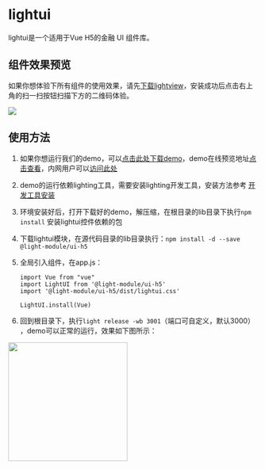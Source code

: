 # lightui 
<!-- ![npm version](https://img.shields.io/npm/v/@nutui/nutui.svg)  [![Build Status](https://api.travis-ci.org/jdf2e/nutui.svg?branch=master)](https://github.com/jdf2e/nutui/) [![Coverage Status](https://coveralls.io/repos/github/jdf2e/nutui/badge.svg?branch=master)](https://coveralls.io/github/jdf2e/nutui?branch=master) ![license](https://img.shields.io/npm/l/@nutui/nutui.svg) -->
 
lightui是一个适用于Vue H5的金融 UI 组件库。
    
## 组件效果预览

如果你想体验下所有组件的使用效果，请先[下载lightview](http://document.lightyy.com/zh-cn/docs/start/lightview-mobile.html)，安装成功后点击右上角的扫一扫按钮扫描下方的二维码体验。

![](https://dqloa7ej5.lightyy.com/images/lightui/demo2.png)

<!-- 简体中文 | [English](./README.md) -->

## 使用方法

1. 如果你想运行我们的demo，可以[点击此处下载demo](lightui.zip)，demo在线预览地址[点击查看](https://capo2n0qn.lightyy.com/index.html#/index)，内网用户可以[访问此处](https://git01.hundsun.com/light/light-demo-os/tree/master/lightui)

2. demo的运行依赖lighting工具，需要安装lighting开发工具，安装方法参考 [开发工具安装]([../../docs/start/install-lighting.html](http://document.lightyy.com/zh-cn/docs/start/install-lighting.html))

3. 环境安装好后，打开下载好的demo，解压缩，在根目录的lib目录下执行`npm install` 安装lightui控件依赖的包

4. 下载lightui模块，在源代码目录的lib目录执行：`npm install -d --save @light-module/ui-h5`

5. 全局引入组件，在app.js：
    ```
    import Vue from "vue"
    import LightUI from '@light-module/ui-h5'
    import '@light-module/ui-h5/dist/lightui.css'

    LightUI.install(Vue)

    ```

6. 回到根目录下，执行`light release -wb 3001`（端口可自定义，默认3000） ，demo可以正常的运行，效果如下图所示：

<img src="https://dqloa7ej5.lightyy.com/images/lightui/index.gif" width="240"/>